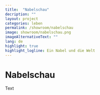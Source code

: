 ```yaml
---
title:  "Nabelschau"
decription: ""
layout: project
categories: leben
permalink: /showroom/nabelschau
image: showroom/nabelschau.png
imageAlternativeText: ""
lang: de
highlight: true
highlight_logline: Ein Nabel und die Welt
---
```


# Nabelschau

Text